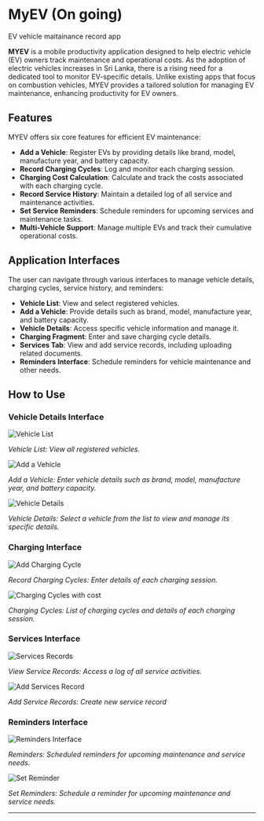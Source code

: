 # MyEV (On going)
EV vehicle maitainance record app

**MYEV** is a mobile productivity application designed to help electric vehicle (EV) owners track maintenance and operational costs. As the adoption of electric vehicles increases in Sri Lanka, there is a rising need for a dedicated tool to monitor EV-specific details. Unlike existing apps that focus on combustion vehicles, MYEV provides a tailored solution for managing EV maintenance, enhancing productivity for EV owners.

## Features

MYEV offers six core features for efficient EV maintenance:

- **Add a Vehicle**: Register EVs by providing details like brand, model, manufacture year, and battery capacity.
- **Record Charging Cycles**: Log and monitor each charging session.
- **Charging Cost Calculation**: Calculate and track the costs associated with each charging cycle.
- **Record Service History**: Maintain a detailed log of all service and maintenance activities.
- **Set Service Reminders**: Schedule reminders for upcoming services and maintenance tasks.
- **Multi-Vehicle Support**: Manage multiple EVs and track their cumulative operational costs.

## Application Interfaces

The user can navigate through various interfaces to manage vehicle details, charging cycles, service history, and reminders:

- **Vehicle List**: View and select registered vehicles.
- **Add a Vehicle**: Provide details such as brand, model, manufacture year, and battery capacity.
- **Vehicle Details**: Access specific vehicle information and manage it.
- **Charging Fragment**: Enter and save charging cycle details.
- **Services Tab**: View and add service records, including uploading related documents.
- **Reminders Interface**: Schedule reminders for vehicle maintenance and other needs.

## How to Use

### Vehicle Details Interface

![Vehicle List](./MyEV/Picture1.png)

*Vehicle List: View all registered vehicles.*


![Add a Vehicle](./MyEV/Picture2.png)

*Add a Vehicle: Enter vehicle details such as brand, model, manufacture year, and battery capacity.*


![Vehicle Details](./MyEV/Picture3.png)

*Vehicle Details: Select a vehicle from the list to view and manage its specific details.*


### Charging Interface

![Add Charging Cycle](./MyEV/Picture5.png)

*Record Charging Cycles: Enter details of each charging session.*


![Charging Cycles with cost](./MyEV/Picture4.png)

*Charging Cycles: List of charging cycles and details of each charging session.*


### Services Interface

![Services Records](./MyEV/Picture6.png)

*View Service Records: Access a log of all service activities.*


![Add Services Record](./MyEV/Picture7.png)

*Add Service Records: Create new service record*


### Reminders Interface

![Reminders Interface](./MyEV/Picture9.png)

*Reminders: Scheduled reminders for upcoming maintenance and service needs.*


![Set Reminder](./MyEV/Picture8.png)

*Set Reminders: Schedule a reminder for upcoming maintenance and service needs.*




---

